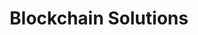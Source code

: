 ---
layout: solution-3
title: Blockchain Solutions
permalink: /solutions/technology-consulting/blockchain-solutions
description: "Unleashing Trust, Transparency, and Security with Blockchain Technology"
og_image_url: /assets/img/photos/opengraph/axops-technologies-og-image-v1.jpg
published: false
---